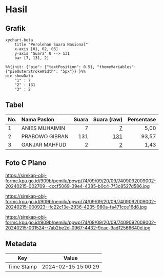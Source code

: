 # Hasil

## Grafik

```mermaid
xychart-beta
    title "Perolehan Suara Nasional"
    x-axis [01, 02, 03]
    y-axis "Suara" 0 --> 131
    bar [7, 131, 2]
```

```mermaid
%%{init: {"pie": {"textPosition": 0.5}, "themeVariables": {"pieOuterStrokeWidth": "5px"}} }%%
pie showData
    "1" : 7
    "2" : 131
    "3" : 2
```

## Tabel

| No. | Nama Paslon    | Suara | Suara (raw) | Persentase |
|:--- |:-------------- | -----:| -----------:| ----------:|
| 1   | ANIES MUHAIMIN | 7     | [7][p-1]    | 5,00       |
| 2   | PRABOWO GIBRAN | 131   | [131][p-2]  | 93,57      |
| 3   | GANJAR MAHFUD  | 2     | [2][p-3]    | 1,43       |


[p-1]: https://github.com/gigit-pemilu/pemilu-2024/blob/main/pilpres/hitung-suara/sub/74-sulawesi-tenggara/sub/09-konawe-utara/sub/09-andowia/sub/2009-puusuli/sub/002-tps/sub/paslon-1.txt
[p-2]: https://github.com/gigit-pemilu/pemilu-2024/blob/main/pilpres/hitung-suara/sub/74-sulawesi-tenggara/sub/09-konawe-utara/sub/09-andowia/sub/2009-puusuli/sub/002-tps/sub/paslon-2.txt
[p-3]: https://github.com/gigit-pemilu/pemilu-2024/blob/main/pilpres/hitung-suara/sub/74-sulawesi-tenggara/sub/09-konawe-utara/sub/09-andowia/sub/2009-puusuli/sub/002-tps/sub/paslon-3.txt

## Foto C Plano

https://sirekap-obj-formc.kpu.go.id/909b/pemilu/ppwp/74/09/09/20/09/7409092009002-20240215-002709--cccf5069-39e4-4385-b0c4-7f3c8527d586.jpg

https://sirekap-obj-formc.kpu.go.id/909b/pemilu/ppwp/74/09/09/20/09/7409092009002-20240215-000923--fc22c13e-2936-4235-980a-fa471cce16d8.jpg

https://sirekap-obj-formc.kpu.go.id/909b/pemilu/ppwp/74/09/09/20/09/7409092009002-20240215-001524--7ab2be2d-0967-4432-9cac-9ad12566640d.jpg


## Metadata

| Key        | Value               |
| ---------- | ------------------- |
| Time Stamp | 2024-02-15 15:00:29 |



